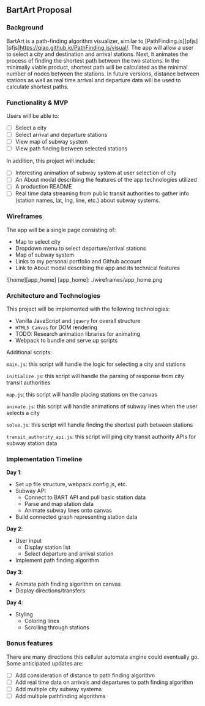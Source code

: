 ## BartArt Proposal

### Background

BartArt is a path-finding algorithm visualizer, similar to [PathFinding.js][pfjs]
[pfjs]https://qiao.github.io/PathFinding.js/visual/. The app will allow a user to select a city and destination and arrival stations. Next, it animates the process of finding the shortest path between the two stations. In the minimally viable product, shortest path will be calculated as the minimal number of nodes between the stations. In future versions, distance between stations as well as real time arrival and departure data will be used to calculate shortest paths.

### Functionality & MVP  

Users will be able to:

- [ ] Select a city
- [ ] Select arrival and departure stations
- [ ] View map of subway system
- [ ] View path finding between selected stations

In addition, this project will include:

- [ ] Interesting animation of subway system at user selection of city
- [ ] An About modal describing the features of the app technologies utilized
- [ ] A production README
- [ ] Real time data streaming from public transit authorities to gather info (station names, lat, lng, line, etc.) about subway systems.

### Wireframes

The app will be a single page consisting of:
- Map to select city
- Dropdown menu to select departure/arrival stations
- Map of subway system
- Links to my personal portfolio and Github account
- Link to About modal describing the app and its technical features

![home][app_home]
[app_home]: ./wireframes/app_home.png

### Architecture and Technologies

This project will be implemented with the following technologies:

- Vanilla JavaScript and `jquery` for overall structure
- `HTML5 Canvas` for DOM rendering
- TODO: Research animation libraries for animating
- Webpack to bundle and serve up scripts

Additional scripts:

`main.js`: this script will handle the logic for selecting a city and stations

`initialize.js`: this script will handle the parsing of response from city transit authorities

`map.js`: this script will handle placing stations on the canvas

`animate.js`: this script will handle animations of subway lines when the user selects a city

`solve.js`: this script will handle finding the shortest path between stations

`transit_authority_api.js`: this script will ping city transit authority APIs for subway station data

### Implementation Timeline

**Day 1**:
- Set up file structure, webpack.config.js, etc.
- Subway API
  + Connect to BART API and pull basic station data
  + Parse and map station data
  + Animate subway lines onto canvas
- Build connected graph representing station data

**Day 2**:
- User input
  + Display station list
  + Select departure and arrival station
- Implement path finding algorithm

**Day 3**:
- Animate path finding algorithm on canvas
- Display directions/transfers

**Day 4**:
- Styling
  + Coloring lines
  + Scrolling through stations

### Bonus features

There are many directions this cellular automata engine could eventually go.  Some anticipated updates are:

- [ ] Add consideration of distance to path finding algorithm
- [ ] Add real time data on arrivals and departures to path finding algorithm
- [ ] Add multiple city subway systems
- [ ] Add multiple pathfinding algorithms
